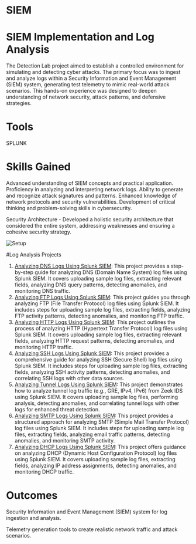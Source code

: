 # SIEM

# SIEM Implementation and Log Analysis


The Detection Lab project aimed to establish a controlled environment for simulating and detecting cyber attacks. The primary focus was to ingest and analyze logs within a Security Information and Event Management (SIEM) system, generating test telemetry to mimic real-world attack scenarios. This hands-on experience was designed to deepen understanding of network security, attack patterns, and defensive strategies.

# Tools 
SPLUNK

# Skills Gained
Advanced understanding of SIEM concepts and practical application.
Proficiency in analyzing and interpreting network logs.
Ability to generate and recognize attack signatures and patterns.
Enhanced knowledge of network protocols and security vulnerabilities.
Development of critical thinking and problem-solving skills in cybersecurity.

Security Architecture - Developed a holistic security architecture that considered the entire system, addressing weaknesses and ensuring a cohesive security strategy.

![Setup](https://github.com/mukulgosavi/SplunkLab/assets/37416784/4ef76563-9bdf-4eee-9f8d-48bc52231aa2)

#Log Analysis Projects

1. [Analyzing DNS Logs Using Splunk SIEM](https://github.com/mukulgosavi/SplunkLab/blob/main/Analyzing%20DNS%20Log%20Files%20Using%20Splunk%20SIEM.md): This project provides a step-by-step guide for analyzing DNS (Domain Name System) log files using Splunk SIEM. It covers uploading sample log files, extracting relevant fields, analyzing DNS query patterns, detecting anomalies, and monitoring DNS traffic.
2. [Analyzing FTP Logs Using Splunk SIEM](https://github.com/mukulgosavi/SplunkLab/blob/main/Analyzing%20FTP%20Log%20Files%20Using%20Splunk%20SIEM.md): This project guides you through analyzing FTP (File Transfer Protocol) log files using Splunk SIEM. It includes steps for uploading sample log files, extracting fields, analyzing FTP activity patterns, detecting anomalies, and monitoring FTP traffic.
3. [Analyzing HTTP Logs Using Splunk SIEM](https://github.com/mukulgosavi/SplunkLab/blob/main/Analyzing%20HTTP%20Log%20Files%20Using%20Splunk%20SIEM.md): This project outlines the process of analyzing HTTP (Hypertext Transfer Protocol) log files using Splunk SIEM. It covers uploading sample log files, extracting relevant fields, analyzing HTTP request patterns, detecting anomalies, and monitoring HTTP traffic.
4. [Analyzing SSH Logs Using Splunk SIEM](https://github.com/mukulgosavi/SplunkLab/blob/main/Analyzing%20SSH%20Log%20Files%20Using%20Splunk%20SIEM.md): This project provides a comprehensive guide for analyzing SSH (Secure Shell) log files using Splunk SIEM. It includes steps for uploading sample log files, extracting fields, analyzing SSH activity patterns, detecting anomalies, and correlating SSH logs with other data sources.
5. [Analyzing Tunnel Logs Using Splunk SIEM](https://github.com/mukulgosavi/SplunkLab/blob/main/Analyzing%20Tunnel%20Log%20Traffic%20Using%20Splunk%20SIEM.md): This project demonstrates how to analyze tunnel log traffic (e.g., GRE, IPv4, IPv6) from Zeek IDS using Splunk SIEM. It covers uploading sample log files, performing analysis, detecting anomalies, and correlating tunnel logs with other logs for enhanced threat detection.
6. [Analyzing SMTP Logs Using Splunk SIEM](https://github.com/mukulgosavi/SplunkLab/blob/main/Analyzing%20SMTP%20Log%20Files%20Using%20Splunk%20SIEM.md): This project provides a structured approach for analyzing SMTP (Simple Mail Transfer Protocol) log files using Splunk SIEM. It includes steps for uploading sample log files, extracting fields, analyzing email traffic patterns, detecting anomalies, and monitoring SMTP activity.
7. [Analyzing DHCP Logs Using Splunk SIEM](https://github.com/mukulgosavi/SplunkLab/blob/main/Analyzing%20DHCP%20Log%20Files%20Using%20Splunk%20SIEM.md): This project offers guidance on analyzing DHCP (Dynamic Host Configuration Protocol) log files using Splunk SIEM. It covers uploading sample log files, extracting fields, analyzing IP address assignments, detecting anomalies, and monitoring DHCP traffic.

# Outcomes 
Security Information and Event Management (SIEM) system for log ingestion and analysis.

Telemetry generation tools to create realistic network traffic and attack scenarios.
